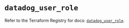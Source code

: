 # `datadog_user_role`

Refer to the Terraform Registry for docs: [`datadog_user_role`](https://registry.terraform.io/providers/datadog/datadog/3.49.0/docs/resources/user_role).
